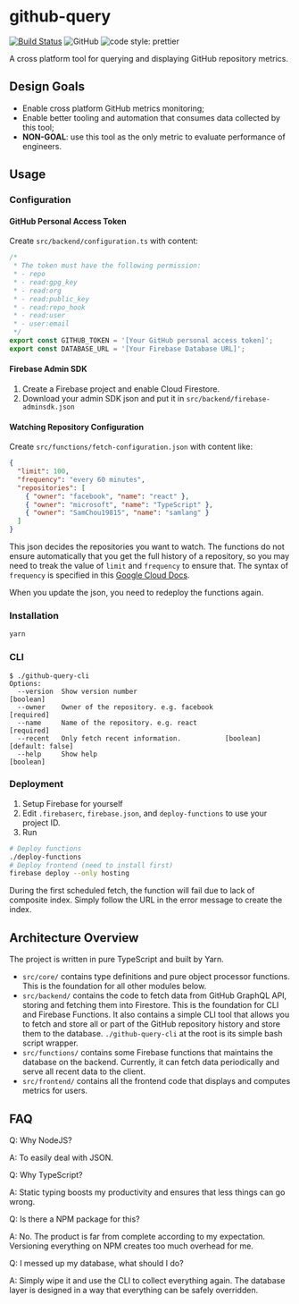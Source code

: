 # github-query

[![Build Status](https://action-badges.now.sh/SamChou19815/github-query)](https://github.com/SamChou19815/github-query)
![GitHub](https://img.shields.io/github/license/SamChou19815/github-query.svg)
![code style: prettier](https://img.shields.io/badge/code_style-prettier-ff69b4.svg)

A cross platform tool for querying and displaying GitHub repository metrics.

## Design Goals

- Enable cross platform GitHub metrics monitoring;
- Enable better tooling and automation that consumes data collected by this tool;
- **NON-GOAL**: use this tool as the only metric to evaluate performance of engineers.

## Usage

### Configuration

#### GitHub Personal Access Token

Create `src/backend/configuration.ts` with content:

```typescript
/*
 * The token must have the following permission:
 * - repo
 * - read:gpg_key
 * - read:org
 * - read:public_key
 * - read:repo_hook
 * - read:user
 * - user:email
 */
export const GITHUB_TOKEN = '[Your GitHub personal access token]';
export const DATABASE_URL = '[Your Firebase Database URL]';
```

#### Firebase Admin SDK

1. Create a Firebase project and enable Cloud Firestore.
2. Download your admin SDK json and put it in `src/backend/firebase-adminsdk.json`

#### Watching Repository Configuration

Create `src/functions/fetch-configuration.json` with content like:

```json
{
  "limit": 100,
  "frequency": "every 60 minutes",
  "repositories": [
    { "owner": "facebook", "name": "react" },
    { "owner": "microsoft", "name": "TypeScript" },
    { "owner": "SamChou19815", "name": "samlang" }
  ]
}
```

This json decides the repositories you want to watch.
The functions do not ensure automatically that you get the full history of a repository, so you
may need to treak the value of `limit` and `frequency` to ensure that. The syntax of `frequency`
is specified in this
[Google Cloud Docs](https://cloud.google.com/appengine/docs/standard/python/config/cronref#schedule_format).

When you update the json, you need to redeploy the functions again.

### Installation

```bash
yarn
```

### CLI

```terminal
$ ./github-query-cli
Options:
  --version  Show version number                                       [boolean]
  --owner    Owner of the repository. e.g. facebook                   [required]
  --name     Name of the repository. e.g. react                       [required]
  --recent   Only fetch recent information.           [boolean] [default: false]
  --help     Show help                                                 [boolean]
```

### Deployment

1. Setup Firebase for yourself
2. Edit `.firebaserc`, `firebase.json`, and `deploy-functions` to use your project ID.
3. Run

```bash
# Deploy functions
./deploy-functions
# Deploy frontend (need to install first)
firebase deploy --only hosting
```

During the first scheduled fetch, the function will fail due to lack of composite index. Simply
follow the URL in the error message to create the index.

## Architecture Overview

The project is written in pure TypeScript and built by Yarn.

- `src/core/` contains type definitions and pure object processor functions. This is the foundation
  for all other modules below.
- `src/backend/` contains the code to fetch data from GitHub GraphQL API, storing and fetching them
  into Firestore. This is the foundation for CLI and Firebase Functions. It also contains a simple
  CLI tool that allows you to fetch and store all or part of the GitHub repository history and store
  them to the database. `./github-query-cli` at the root is its simple bash script wrapper.
- `src/functions/` contains some Firebase functions that maintains the database on the backend.
  Currently, it can fetch data periodically and serve all recent data to the client.
- `src/frontend/` contains all the frontend code that displays and computes metrics for users.

## FAQ

Q: Why NodeJS?

A: To easily deal with JSON.

Q: Why TypeScript?

A: Static typing boosts my productivity and ensures that less things can go wrong.

Q: Is there a NPM package for this?

A: No. The product is far from complete according to my expectation. Versioning everything on NPM
creates too much overhead for me.

Q: I messed up my database, what should I do?

A: Simply wipe it and use the CLI to collect everything again. The database layer is designed in
a way that everything can be safely overridden.
